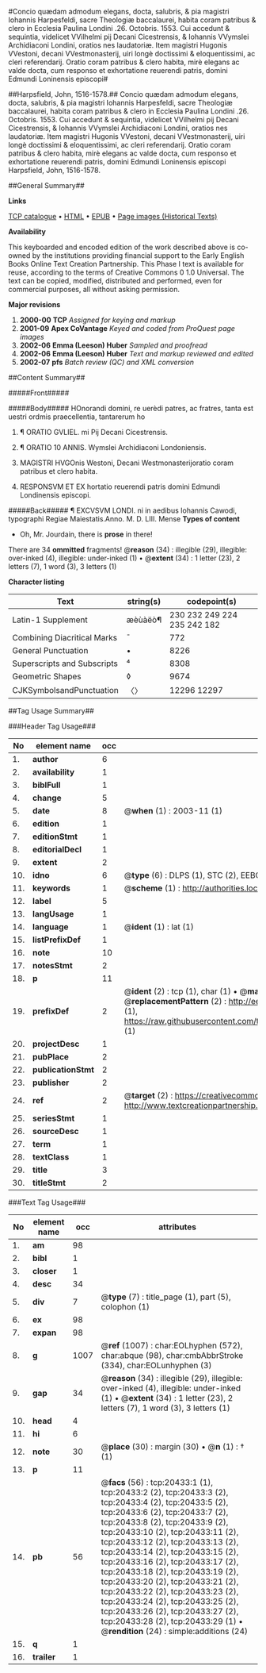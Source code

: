 #Concio quædam admodum elegans, docta, salubris, & pia magistri Iohannis Harpesfeldi, sacre Theologiæ baccalaurei, habita coram patribus & clero in Ecclesia Paulina Londini .26. Octobris. 1553. Cui accedunt & sequintia, videlicet VVilhelmi pij Decani Cicestrensis, & Iohannis VVymslei Archidiaconi Londini, oratios nes laudatoriæ. Item magistri Hugonis VVestoni, decani VVestmonasterij, uiri longè doctissimi & eloquentissimi, ac cleri referendarij. Oratio coram patribus & clero habita, mirè elegans ac valde docta, cum responso et exhortatione reuerendi patris, domini Edmundi Loninensis episcopi#

##Harpsfield, John, 1516-1578.##
Concio quædam admodum elegans, docta, salubris, & pia magistri Iohannis Harpesfeldi, sacre Theologiæ baccalaurei, habita coram patribus & clero in Ecclesia Paulina Londini .26. Octobris. 1553. Cui accedunt & sequintia, videlicet VVilhelmi pij Decani Cicestrensis, & Iohannis VVymslei Archidiaconi Londini, oratios nes laudatoriæ. Item magistri Hugonis VVestoni, decani VVestmonasterij, uiri longè doctissimi & eloquentissimi, ac cleri referendarij. Oratio coram patribus & clero habita, mirè elegans ac valde docta, cum responso et exhortatione reuerendi patris, domini Edmundi Loninensis episcopi
Harpsfield, John, 1516-1578.

##General Summary##

**Links**

[TCP catalogue](http://www.ota.ox.ac.uk/tcp/)  • 
[HTML](http://tei.it.ox.ac.uk/tcp/Texts-HTML/free/A02/A02662.html)  • 
[EPUB](http://tei.it.ox.ac.uk/tcp/Texts-EPUB/free/A02/A02662.epub) • 
[Page images (Historical Texts)](https://data.historicaltexts.jisc.ac.uk/view?pubId=eebo-99854967e&pageId=eebo-99854967e-20433-1)

**Availability**

This keyboarded and encoded edition of the
	       work described above is co-owned by the institutions
	       providing financial support to the Early English Books
	       Online Text Creation Partnership. This Phase I text is
	       available for reuse, according to the terms of Creative
	       Commons 0 1.0 Universal. The text can be copied,
	       modified, distributed and performed, even for
	       commercial purposes, all without asking permission.

**Major revisions**

1. __2000-00__ __TCP__ *Assigned for keying and markup*
1. __2001-09__ __Apex CoVantage__ *Keyed and coded from ProQuest page images*
1. __2002-06__ __Emma (Leeson) Huber__ *Sampled and proofread*
1. __2002-06__ __Emma (Leeson) Huber__ *Text and markup reviewed and edited*
1. __2002-07__ __pfs__ *Batch review (QC) and XML conversion*

##Content Summary##

#####Front#####

#####Body#####
HOnorandi domini, re uerèdi patres, ac fratres, tanta est uestri ordmis praecellentia, tantarerum ho
1. ¶ ORATIO GVLIEL. mi Pij Decani Cicestrensis.

1. ¶ ORATIO 10 ANNIS. Wymslei Archidiaconi Londoniensis.

1. MAGISTRI HVGOnis Westoni, Decani Westmonasterijoratio coram patribus et clero habita.

1. RESPONSVM ET EX hortatio reuerendi patris domini Edmundi Londinensis episcopi.

#####Back#####
¶ EXCVSVM LONDI. ni in aedibus Iohannis Cawodi, typographi Regiae Maiestatis.Anno. M. D. LIII. Mense
**Types of content**

  * Oh, Mr. Jourdain, there is **prose** in there!

There are 34 **ommitted** fragments! 
 @__reason__ (34) : illegible (29), illegible: over-inked (4), illegible: under-inked (1)  •  @__extent__ (34) : 1 letter (23), 2 letters (7), 1 word (3), 3 letters (1)

**Character listing**


|Text|string(s)|codepoint(s)|
|---|---|---|
|Latin-1 Supplement|æèùàëò¶|230 232 249 224 235 242 182|
|Combining             Diacritical Marks|̄|772|
|General Punctuation|•|8226|
|Superscripts             and Subscripts|⁴|8308|
|Geometric Shapes|◊|9674|
|CJKSymbolsandPunctuation|〈〉|12296 12297|

##Tag Usage Summary##

###Header Tag Usage###

|No|element name|occ|attributes|
|---|---|---|---|
|1.|__author__|6||
|2.|__availability__|1||
|3.|__biblFull__|1||
|4.|__change__|5||
|5.|__date__|8| @__when__ (1) : 2003-11 (1)|
|6.|__edition__|1||
|7.|__editionStmt__|1||
|8.|__editorialDecl__|1||
|9.|__extent__|2||
|10.|__idno__|6| @__type__ (6) : DLPS (1), STC (2), EEBO-CITATION (1), PROQUEST (1), VID (1)|
|11.|__keywords__|1| @__scheme__ (1) : http://authorities.loc.gov/ (1)|
|12.|__label__|5||
|13.|__langUsage__|1||
|14.|__language__|1| @__ident__ (1) : lat (1)|
|15.|__listPrefixDef__|1||
|16.|__note__|10||
|17.|__notesStmt__|2||
|18.|__p__|11||
|19.|__prefixDef__|2| @__ident__ (2) : tcp (1), char (1)  •  @__matchPattern__ (2) : ([0-9\-]+):([0-9IVX]+) (1), (.+) (1)  •  @__replacementPattern__ (2) : http://eebo.chadwyck.com/downloadtiff?vid=$1&page=$2 (1), https://raw.githubusercontent.com/textcreationpartnership/Texts/master/tcpchars.xml#$1 (1)|
|20.|__projectDesc__|1||
|21.|__pubPlace__|2||
|22.|__publicationStmt__|2||
|23.|__publisher__|2||
|24.|__ref__|2| @__target__ (2) : https://creativecommons.org/publicdomain/zero/1.0/ (1), http://www.textcreationpartnership.org/docs/. (1)|
|25.|__seriesStmt__|1||
|26.|__sourceDesc__|1||
|27.|__term__|1||
|28.|__textClass__|1||
|29.|__title__|3||
|30.|__titleStmt__|2||


###Text Tag Usage###

|No|element name|occ|attributes|
|---|---|---|---|
|1.|__am__|98||
|2.|__bibl__|1||
|3.|__closer__|1||
|4.|__desc__|34||
|5.|__div__|7| @__type__ (7) : title_page (1), part (5), colophon (1)|
|6.|__ex__|98||
|7.|__expan__|98||
|8.|__g__|1007| @__ref__ (1007) : char:EOLhyphen (572), char:abque (98), char:cmbAbbrStroke (334), char:EOLunhyphen (3)|
|9.|__gap__|34| @__reason__ (34) : illegible (29), illegible: over-inked (4), illegible: under-inked (1)  •  @__extent__ (34) : 1 letter (23), 2 letters (7), 1 word (3), 3 letters (1)|
|10.|__head__|4||
|11.|__hi__|6||
|12.|__note__|30| @__place__ (30) : margin (30)  •  @__n__ (1) : † (1)|
|13.|__p__|11||
|14.|__pb__|56| @__facs__ (56) : tcp:20433:1 (1), tcp:20433:2 (2), tcp:20433:3 (2), tcp:20433:4 (2), tcp:20433:5 (2), tcp:20433:6 (2), tcp:20433:7 (2), tcp:20433:8 (2), tcp:20433:9 (2), tcp:20433:10 (2), tcp:20433:11 (2), tcp:20433:12 (2), tcp:20433:13 (2), tcp:20433:14 (2), tcp:20433:15 (2), tcp:20433:16 (2), tcp:20433:17 (2), tcp:20433:18 (2), tcp:20433:19 (2), tcp:20433:20 (2), tcp:20433:21 (2), tcp:20433:22 (2), tcp:20433:23 (2), tcp:20433:24 (2), tcp:20433:25 (2), tcp:20433:26 (2), tcp:20433:27 (2), tcp:20433:28 (2), tcp:20433:29 (1)  •  @__rendition__ (24) : simple:additions (24)|
|15.|__q__|1||
|16.|__trailer__|1||
